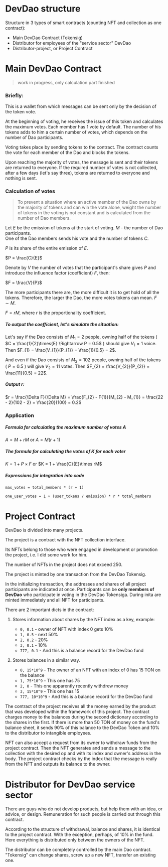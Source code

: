 # DevDao structure

Structure in 3 types of smart contracts (counting NFT and collection as
one contract):
- Main DevDao Contract (Tokensig)
- Distributor for employees of the "service sector" DevDao
- Distributor-project, or Project Contract


# Main DevDao Contract

> work in progress, only calculation part finished

### Briefly:

This is a wallet from which messages can be sent only by the decision of
the token vote.

At the beginning of voting, he receives the issue of this token and
calculates the maximum votes. Each member has 1 vote by default. The
number of his tokens adds to him a certain number of votes, which depends
on the number of Dao participants.

Voting takes place by sending tokens to the contract. The contract counts
the vote for each member of the Dao and blocks the tokens.

Upon reaching the majority of votes, the message is sent and
their tokens are returned to everyone. If the required number of votes is
not collected, after a few days (let's say three), tokens are returned to
everyone and nothing is sent.

### Calculation of votes

> To prevent a situation where an active member of the Dao owns by the
> majority of tokens and can win the vote alone, weight the number of
> tokens in the voting is not constant and is calculated from
 the number of
> Dao members.

Let $E$ be the emission of tokens at the start of voting. $M$ - the number
of Dao participants.
\
One of the Dao members sends his vote and the
number of tokens $C$.

$P$ is its share of the entire emission of $E$.

$P = \frac{C}{E}$

Denote by $V$ the number of votes that the participant's share gives $P$
and introduce the influence factor (coefficient) $F$, then:

$F = \frac{V}{P}$

The more participants there are, the more difficult it is to get hold of all the tokens.
Therefore, the larger the Dao, the more votes tokens can mean. $F \sim M$.

$F = rM$, where $r$ is the proportionality coefficient.

##### To output the coefficient, let's simulate the situation:

Let's say if the Dao consists of $M_{1}=2$ people, owning half of the tokens
( $C = \frac{1}{2}\times{E} \Rightarrow P = 0.5$ ) should give $V_{1} = 1$
voice. Then $F_{1} = \frac{V_{1}}{P_{1}} = \frac{1}{0.5} = 2$.

And even if the Dao consists of $M_{2}= 102$ people, owning
half of the tokens ( $P = 0.5$ ) will give $V_{2} = 11$ votes. Then
$F_{2} = \frac{V_{2}}{P_{2}} = \frac{11}{0.5} = 22$.

##### Output $r$:

$r = \frac{\Delta F}{\Delta M} = \frac{F_{2} - F{1}}{M_{2} - M_{1}} = \frac{22 - 2}{102 - 2} = \frac{20}{100} = 0.2$


### Application 

##### Formula for calculating the maximum number of votes $A$

$A = M + rM$ or $A = M(r + 1)$

##### The formula for calculating the votes of $K$ for each voter

$K = 1 + P \times F$ or $K = 1 + \frac{C}{E}\times rM$

##### Expressions for integration into code

`max_votes = total_members * (r + 1)`

`one_user_votes = 1 + (user_tokens / emission) * r * total_members`


# Project Contract

DevDao is divided into many projects.

The project is a contract with the NFT collection interface.

Its NFTs belong to those who were engaged in development or promotion
the project, i.e. I did some work for him.

The number of NFTs in the project does not exceed 250.

The project is minted by one transaction from the DevDao Tokensig.

In the initializing transaction, the addresses and shares of all
project participants are indicated at once. Participants can be **only members of DevDao**
who participate in voting in the DevDao Tokensiga. During
inita are minted immediately and all NFT for participants.

There are 2 important dicts in the contract:
1. Stores information about shares by the NFT index as a key, example:
    - `0, 0.1` - owner of NFT with index 0 gets 10%
    - `1, 0.5` - next 50%
    - `2, 0.2` - 20%
    - `3, 0.1` - 10%
    - `777, 0.1` - And this is a balance record for the DevDao fund

2. Stores balances in a similar way.
    - `0, 15*10^9` - The owner of an NFT with an index of 0 has 15 TON on the balance
    - `1, 75*10^9` - This one has 75
    - `2, 0` - This one apparently recently withdrew money
    - `3, 15*10^9` - This one has 15
    - `777, 10*10^9` - And this is a balance record for the DevDao fund

The contract of the project receives all the money earned by the product that was
developed within the framework of this project. The contract charges money to the balances during
the second dictionary according to the shares in the first. If
there is more than 50 TON of money on the fund's balance sheet, it sends 90% of this balance to the DevDao Token
and 10% to the distributor to intangible employees.

NFT can also accept a request from its owner to withdraw funds from
the project contract. Then the NFT generates and sends a message to the collection with the desired op
and with its index and owner's address in the body. The project contract checks
by the index that the message is really from the NFT and outputs its
balance to the owner.


# Distributor for DevDao service sector

There are guys who do not develop products, but help them with an idea, or
advice, or design. Remuneration for such people is carried out through
this contract.

According to the structure of withdrawal, balance and shares, it is
identical to the project contract. With the exception, perhaps, of 10% in
the fund. Here everything is distributed only between the owners of the
NFT.

The distributor can be completely controlled by the main Dao contract.
"Tokensig" can change shares, screw up a new NFT, transfer an existing
one.
